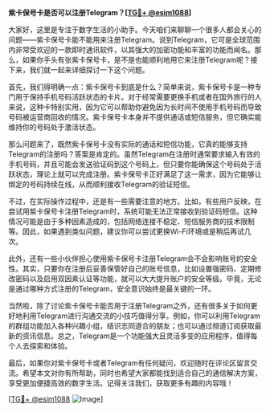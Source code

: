 **紫卡保号卡是否可以注册Telegram？[[TG💪+ @esim1088](https://t.me/s/esim1088)]**

大家好，这里是专注于数字生活的小助手。今天咱们来聊聊一个很多人都会关心的问题——紫卡保号卡能不能用来注册Telegram。说到Telegram，它可是全球范围内非常受欢迎的一款即时通讯软件，以其强大的加密功能和丰富的功能而闻名。那么，如果你手头有张紫卡保号卡，是不是也能顺利地用它来注册Telegram呢？接下来，我们就一起来详细探讨一下这个问题。

首先，我们得明确一点：紫卡保号卡到底是什么？简单来说，紫卡保号卡是一种专门用于保持手机号码活跃状态的卡片。对于经常需要更换手机或者在国外旅行的人来说，这种卡特别实用，因为它可以帮助你避免因为长时间不使用手机号码而导致号码被运营商回收的情况。紫卡保号卡本身并不提供通话或短信服务，但它确实能维持你的号码处于激活状态。

那么问题来了，既然紫卡保号卡没有实际的通话和短信功能，它真的能够支持Telegram的注册吗？答案是肯定的。虽然Telegram在注册时通常要求输入有效的手机号码，并且可能会发送验证码到这个号码上，但只要你能确保这个号码处于活跃状态，理论上就可以完成注册。紫卡保号卡正好满足了这一需求，因为它能够让绑定的号码持续在线，从而顺利接收Telegram的验证短信。

不过，在实际操作过程中，还是有一些需要注意的地方。比如，有些用户反映，在尝试用紫卡保号卡注册Telegram时，系统可能无法正常接收到验证码短信。这种情况可能是由于多种因素造成的，包括网络连接不稳定、短信服务商的技术限制等。因此，如果遇到类似问题，建议你可以尝试更换Wi-Fi环境或是稍后再试几次。

此外，还有一些小伙伴担心使用紫卡保号卡注册Telegram会不会影响账号的安全性。其实，只要你在注册后妥善保管好自己的账号信息，比如设置强密码、定期修改密码以及启用双因素认证等功能，就可以大大提升账户的安全等级。毕竟，无论是通过哪种方式注册的Telegram，安全意识始终是最关键的一环。

当然啦，除了讨论紫卡保号卡能否用于注册Telegram之外，还有很多关于如何更好地利用Telegram进行沟通交流的小技巧值得分享。例如，你可以利用Telegram的群组功能加入各种兴趣小组，结识志同道合的朋友；也可以通过频道订阅获取最新的资讯信息。总之，Telegram是一个功能强大且灵活多变的应用程序，值得每个人去探索和体验。

最后，如果你对紫卡保号卡或者Telegram有任何疑问，欢迎随时在评论区留言交流。希望本文对你有所帮助，同时也希望大家都能找到适合自己的通信解决方案，享受更加便捷高效的数字生活。记得关注我们，获取更多有趣的内容哦！

[[TG💪+ @esim1088](https://t.me/s/esim1088) ![Image](https://i.postimg.cc/4NQfJmqS/Snipaste-2025-05-13-00-14-12.png)]